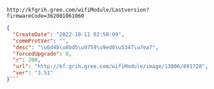 `http://kfgrih.gree.com/wifiModule/Lastversion?firmwareCode=362001061060`

```json
{
  "CreateDate": "2022-10-11 02:50:09",
  "commProtVer": "",
  "desc": "\u6d4b\u8bd5\u9759\u9ed8\u5347\u7ea7",
  "forcedUpgrade": 0,
  "r": 200,
  "url": "http://kf.grih.gree.com/wifiModule/image/13806/891728",
  "ver": "3.51"
}```